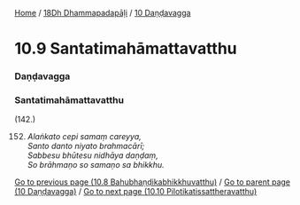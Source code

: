 
[Home](/) / [18Dh Dhammapadapāḷi](../../18Dh.md) / [10 Daṇḍavagga](../10.md)

# 10.9 Santatimahāmattavatthu

### Daṇḍavagga

### Santatimahāmattavatthu

(142.)

152. _Alaṅkato cepi samaṃ careyya,_  
_Santo danto niyato brahmacārī;_  
_Sabbesu bhūtesu nidhāya daṇḍaṃ,_  
_So brāhmaṇo so samaṇo sa bhikkhu._  


[Go to previous page (10.8 Bahubhaṇḍikabhikkhuvatthu)](10.8.md) / [Go to parent page (10 Daṇḍavagga)](../10.md) / [Go to next page (10.10 Pilotikatissattheravatthu)](10.10.md)


